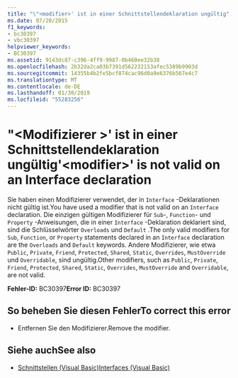 ```yaml
---
title: "\"<modifier>' ist in einer Schnittstellendeklaration ungültig"
ms.date: 07/20/2015
f1_keywords:
- bc30397
- vbc30397
helpviewer_keywords:
- BC30397
ms.assetid: 9143dc87-c396-4ff9-9987-0b460ee32b38
ms.openlocfilehash: 2b32da2ca03b7391d562232153afec5389b9903d
ms.sourcegitcommit: 14355b4b2fe5bcf874cac96d0a9e6376b567e4c7
ms.translationtype: MT
ms.contentlocale: de-DE
ms.lasthandoff: 01/30/2019
ms.locfileid: "55283256"
---
```

# <a name="modifier-is-not-valid-on-an-interface-declaration"></a><span data-ttu-id="af880-102">"\<Modifizierer >' ist in einer Schnittstellendeklaration ungültig</span><span class="sxs-lookup"><span data-stu-id="af880-102">'\<modifier>' is not valid on an Interface declaration</span></span>
<span data-ttu-id="af880-103">Sie haben einen Modifizierer verwendet, der in `Interface` -Deklarationen nicht gültig ist.</span><span class="sxs-lookup"><span data-stu-id="af880-103">You have used a modifier that is not valid on an `Interface` declaration.</span></span> <span data-ttu-id="af880-104">Die einzigen gültigen Modifizierer für `Sub`-, `Function`- und `Property` -Anweisungen, die in einer `Interface` -Deklaration deklariert sind, sind die Schlüsselwörter `Overloads` und `Default` .</span><span class="sxs-lookup"><span data-stu-id="af880-104">The only valid modifiers for `Sub`, `Function`, or `Property` statements declared in an `Interface` declaration are the `Overloads` and `Default` keywords.</span></span> <span data-ttu-id="af880-105">Andere Modifizierer, wie etwa `Public`, `Private`, `Friend`, `Protected`, `Shared`, `Static`, `Overrides`, `MustOverride` und `Overridable`, sind ungültig.</span><span class="sxs-lookup"><span data-stu-id="af880-105">Other modifiers, such as `Public`, `Private`, `Friend`, `Protected`, `Shared`, `Static`, `Overrides`, `MustOverride` and `Overridable`, are not valid.</span></span>  
  
 <span data-ttu-id="af880-106">**Fehler-ID:** BC30397</span><span class="sxs-lookup"><span data-stu-id="af880-106">**Error ID:** BC30397</span></span>  
  
## <a name="to-correct-this-error"></a><span data-ttu-id="af880-107">So beheben Sie diesen Fehler</span><span class="sxs-lookup"><span data-stu-id="af880-107">To correct this error</span></span>  
  
-   <span data-ttu-id="af880-108">Entfernen Sie den Modifizierer.</span><span class="sxs-lookup"><span data-stu-id="af880-108">Remove the modifier.</span></span>  
  
## <a name="see-also"></a><span data-ttu-id="af880-109">Siehe auch</span><span class="sxs-lookup"><span data-stu-id="af880-109">See also</span></span>
- [<span data-ttu-id="af880-110">Schnittstellen (Visual Basic)</span><span class="sxs-lookup"><span data-stu-id="af880-110">Interfaces (Visual Basic)</span></span>](~/docs/visual-basic/programming-guide/language-features/interfaces/index.md)
